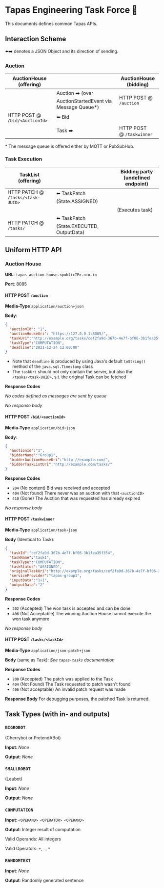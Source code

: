 # Tapas Engineering Task Force 👀

This documents defines common Tapas APIs.

## Interaction Scheme

⬅️➡️ denotes a JSON Object and its direction of sending.

### Auction

| AuctionHouse (offering)        |                                      | AuctionHouse (bidding)    |
| ------------------------------ | ------------------------------------ | ------------------------- |
|                                | Auction ➡️ (over AuctionStartedEvent via Message Queue*) | HTTP POST @ `/auction`    |
| HTTP POST @ `/bid/<AuctionId>` | ⬅️ Bid                                |                           |
|                                | Task ➡️                              | HTTP POST @ `/taskwinner` |

\* The message queue is offered either by MQTT or PubSubHub.

### Task Execution

| TaskList (offering)               |                                          | Bidding party (undefined endpoint)|
| --------------------------------- | ---------------------------------------- | ---------------------- |
| HTTP PATCH @ `/tasks/<task-UUID>` | ⬅️ TaskPatch (State.ASSIGNED)             |                        |
|                                   |                                          | (Executes task)        |
| HTTP PATCH @ `/tasks/`<task-UUID> | ⬅️ TaskPatch (State.EXECUTED, OutputData) |                        |

## Uniform HTTP API

### Auction House

**URL**: `tapas-auction-house.<publicIP>.nio.io`

**Port**: 8085

#### HTTP POST `/auction`

**Media-Type** `application/auction+json`

**Body**:

```json
{
  "auctionId": "1",
  "auctionHouseUri": "https://127.0.0.1:8085/",
  "taskUri":"http://example.org/tasks/cef2fa9d-367b-4e7f-bf06-3b1fea35f354",
  "taskType":"COMPUTATION",
  "deadline":"2021-12-24 12:00:00"
}

```
- Note that `deadline` is produced by using Java's default `toString()` method of the `java.sql.Timestamp` class
- The `taskUri` should not only contain the server, but also the `/tasks/<task-UUID>`, s.t. the original Task can be fetched

**Response Codes**

_No codes defined as messages are sent by queue_

*No response body*

#### HTTP POST `/bid/<auctionId>` 

**Media-Type** `application/bid+json`

**Body**:

```json
{
  "auctionId":"1",
  "bidderName":"Group1",
  "bidderAuctionHouseUri":"http://example.com/",
  "bidderTaskListUri":"http://example.com/tasks/"
}
```

**Response Codes**

- `204` (No content) Bid was received and accepted
- `404` (Not found) There never was an auction with that `<auctionID>`
- `410` (Gone) The Auction that was requested has already expired 

*No response body*

#### HTTP POST `/taskwinner` 

**Media-Type** `application/task+json`

**Body** (Identical to Task):

```json
{
  "taskId":"cef2fa9d-367b-4e7f-bf06-3b1fea35f354",
  "taskName":"task1",
  "taskType":"COMPUTATION",
  "taskStatus":"ASSIGNED",
  "originalTaskUri":"http://example.org/tasks/cef2fa9d-367b-4e7f-bf06-3b1fea35f354",
  "serviceProvider":"tapas-group1",
  "inputData":"1+1",
  "outputData":"2"
}
```

**Response Codes**

- `202` (Accepted) The won task is accepted and can be done
- `406` (Not Acceptable) The winning Auction House cannot execute the won task anymore

*No response body*
    
#### HTTP POST `/tasks/<taskId>` 

**Media-Type** `application/json-patch+json`

**Body** (same as Task):
_See `tapas-tasks` documentation_

**Response Codes**

- `200` (Accepted) The patch was applied to the Task
- `404` (Not Found) The Task requested to patch wasn't found
- `406` (Not acceptable) An invalid patch request was made

**Response Body**
For debugging purposes, the patched Task is returned.
    
## Task Types (with in- and outputs)

### `BIGROBOT`

(Cherrybot or PretendABot)
    
**Input**: _None_
    
**Output**: _None_

### `SMALLROBOT`

(Leubot)
    
**Input**: _None_
    
**Output**: _None_
    
### `COMPUTATION`

**Input**: `<OPERAND> <OPERATOR> <OPERAND>`
    
**Output**: Integer result of computation
    
Valid Operands: All integers
    
Valid Operators: `+`, `-`, `*`
    
### `RANDOMTEXT`

**Input**: _None_
    
**Output**: Randomly generated sentence
